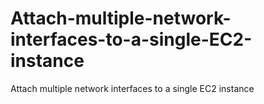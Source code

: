 # Attach-multiple-network-interfaces-to-a-single-EC2-instance
Attach multiple network interfaces to a single EC2 instance
